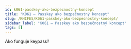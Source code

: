 ```yaml
---
id: k061-passkey-ako-bezpecnostny-koncept
title: "K061 – Passkey ako bezpečnostný koncept"
slug: /KNIFES/K061-passkey-ako-bezpecnostny-koncept/
sidebar_label: "K061 – Passkey ako bezpečnostný koncept"
tags: []
---
```


Ako funguje keypass?


